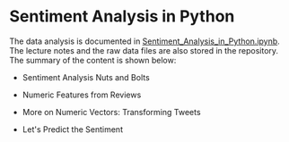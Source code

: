 # Sentiment Analysis in Python

The data analysis is documented in [Sentiment_Analysis_in_Python.ipynb](https://github.com/iDataist/Sentiment-Analysis-in-Python/blob/master/Sentiment_Analysis_in_Python.ipynb). The lecture notes and the raw data files are also stored in the repository. The summary of the content is shown below:

- Sentiment Analysis Nuts and Bolts

- Numeric Features from Reviews

- More on Numeric Vectors: Transforming Tweets

- Let's Predict the Sentiment
